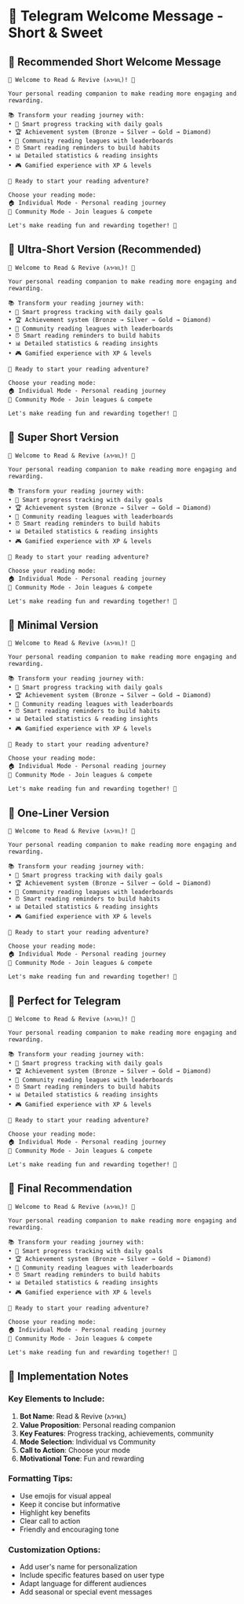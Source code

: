 # 📱 Telegram Welcome Message - Short & Sweet

## 🎯 **Recommended Short Welcome Message**

```
🌟 Welcome to Read & Revive (አንባቢ)! 🌟

Your personal reading companion to make reading more engaging and rewarding.

📚 Transform your reading journey with:
• 📖 Smart progress tracking with daily goals
• 🏆 Achievement system (Bronze → Silver → Gold → Diamond)
• 👥 Community reading leagues with leaderboards
• ⏰ Smart reading reminders to build habits
• 📊 Detailed statistics & reading insights
• 🎮 Gamified experience with XP & levels

🚀 Ready to start your reading adventure?

Choose your reading mode:
🏠 Individual Mode - Personal reading journey
👥 Community Mode - Join leagues & compete

Let's make reading fun and rewarding together! 💫
```

## 🎯 **Ultra-Short Version (Recommended)**

```
🌟 Welcome to Read & Revive (አንባቢ)! 🌟

Your personal reading companion to make reading more engaging and rewarding.

📚 Transform your reading journey with:
• 📖 Smart progress tracking with daily goals
• 🏆 Achievement system (Bronze → Silver → Gold → Diamond)
• 👥 Community reading leagues with leaderboards
• ⏰ Smart reading reminders to build habits
• 📊 Detailed statistics & reading insights
• 🎮 Gamified experience with XP & levels

🚀 Ready to start your reading adventure?

Choose your reading mode:
🏠 Individual Mode - Personal reading journey
👥 Community Mode - Join leagues & compete

Let's make reading fun and rewarding together! 💫
```

## 🎯 **Super Short Version**

```
🌟 Welcome to Read & Revive (አንባቢ)! 🌟

Your personal reading companion to make reading more engaging and rewarding.

📚 Transform your reading journey with:
• 📖 Smart progress tracking with daily goals
• 🏆 Achievement system (Bronze → Silver → Gold → Diamond)
• 👥 Community reading leagues with leaderboards
• ⏰ Smart reading reminders to build habits
• 📊 Detailed statistics & reading insights
• 🎮 Gamified experience with XP & levels

🚀 Ready to start your reading adventure?

Choose your reading mode:
🏠 Individual Mode - Personal reading journey
👥 Community Mode - Join leagues & compete

Let's make reading fun and rewarding together! 💫
```

## 🎯 **Minimal Version**

```
🌟 Welcome to Read & Revive (አንባቢ)! 🌟

Your personal reading companion to make reading more engaging and rewarding.

📚 Transform your reading journey with:
• 📖 Smart progress tracking with daily goals
• 🏆 Achievement system (Bronze → Silver → Gold → Diamond)
• 👥 Community reading leagues with leaderboards
• ⏰ Smart reading reminders to build habits
• 📊 Detailed statistics & reading insights
• 🎮 Gamified experience with XP & levels

🚀 Ready to start your reading adventure?

Choose your reading mode:
🏠 Individual Mode - Personal reading journey
👥 Community Mode - Join leagues & compete

Let's make reading fun and rewarding together! 💫
```

## 🎯 **One-Liner Version**

```
🌟 Welcome to Read & Revive (አንባቢ)! 🌟

Your personal reading companion to make reading more engaging and rewarding.

📚 Transform your reading journey with:
• 📖 Smart progress tracking with daily goals
• 🏆 Achievement system (Bronze → Silver → Gold → Diamond)
• 👥 Community reading leagues with leaderboards
• ⏰ Smart reading reminders to build habits
• 📊 Detailed statistics & reading insights
• 🎮 Gamified experience with XP & levels

🚀 Ready to start your reading adventure?

Choose your reading mode:
🏠 Individual Mode - Personal reading journey
👥 Community Mode - Join leagues & compete

Let's make reading fun and rewarding together! 💫
```

## 🎯 **Perfect for Telegram**

```
🌟 Welcome to Read & Revive (አንባቢ)! 🌟

Your personal reading companion to make reading more engaging and rewarding.

📚 Transform your reading journey with:
• 📖 Smart progress tracking with daily goals
• 🏆 Achievement system (Bronze → Silver → Gold → Diamond)
• 👥 Community reading leagues with leaderboards
• ⏰ Smart reading reminders to build habits
• 📊 Detailed statistics & reading insights
• 🎮 Gamified experience with XP & levels

🚀 Ready to start your reading adventure?

Choose your reading mode:
🏠 Individual Mode - Personal reading journey
👥 Community Mode - Join leagues & compete

Let's make reading fun and rewarding together! 💫
```

## 🎯 **Final Recommendation**

```
🌟 Welcome to Read & Revive (አንባቢ)! 🌟

Your personal reading companion to make reading more engaging and rewarding.

📚 Transform your reading journey with:
• 📖 Smart progress tracking with daily goals
• 🏆 Achievement system (Bronze → Silver → Gold → Diamond)
• 👥 Community reading leagues with leaderboards
• ⏰ Smart reading reminders to build habits
• 📊 Detailed statistics & reading insights
• 🎮 Gamified experience with XP & levels

🚀 Ready to start your reading adventure?

Choose your reading mode:
🏠 Individual Mode - Personal reading journey
👥 Community Mode - Join leagues & compete

Let's make reading fun and rewarding together! 💫
```

## 📝 **Implementation Notes**

### **Key Elements to Include:**
1. **Bot Name**: Read & Revive (አንባቢ)
2. **Value Proposition**: Personal reading companion
3. **Key Features**: Progress tracking, achievements, community
4. **Mode Selection**: Individual vs Community
5. **Call to Action**: Choose your mode
6. **Motivational Tone**: Fun and rewarding

### **Formatting Tips:**
- Use emojis for visual appeal
- Keep it concise but informative
- Highlight key benefits
- Clear call to action
- Friendly and encouraging tone

### **Customization Options:**
- Add user's name for personalization
- Include specific features based on user type
- Adapt language for different audiences
- Add seasonal or special event messages


